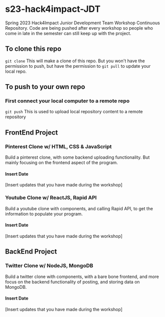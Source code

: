 # s23-hack4impact-JDT
Spring 2023 Hack4Impact Junior Development Team Workshop Continuous Repository. Code are being pushed after every workshop so people who come in late in the semester can still keep up with the project.

## To clone this repo
`git clone` 
This will make a clone of this repo. But you won't have the permission to push, but have the permission to `git pull` to update your local repo.

## To push to your own repo
### First connect your local computer to a remote repo
`git push`
This is used to upload local repository content to a remote repository

## FrontEnd Project
### Pinterest Clone w/ HTML, CSS & JavaScript
Build a pinterest clone, with some backend uploading functionality. But mainly focusing on the frontend aspect of the program.
#### Insert Date
[Insert updates that you have made during the workshop]

### Youtube Clone w/ ReactJS, Rapid API
Build a youtube clone with components, and calling Rapid API, to get the information to populate your program.
#### Insert Date
[Insert updates that you have made during the workshop]


## BackEnd Project
### Twitter Clone w/ NodeJS, MongoDB
Build a twitter clone with components, with a bare bone frontend, and more focus on the backend functionality of posting, and storing data on MongoDB.

#### Insert Date
[Insert updates that you have made during the workshop]
